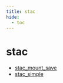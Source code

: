 ```yaml
---
title: stac
hide:
  - toc
---
```


# stac

- [stac_mount_save](/home/library/data/stac_mount_save/)  
  <small></small>
- [stac_simple](/home/library/data/stac_simple/)  
  <small></small>